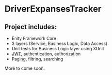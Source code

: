 # DriverExpansesTracker

**Project includes:**
----------------
- Enity Framework Core
- 3 layers (Service, Business Logic, Data Access)
- Unit tests for Business Logic layer using XUnit
- [JWT](https://jwt.io), authentication, authorization
- Paging, filtring, searching 

More to come soon.
